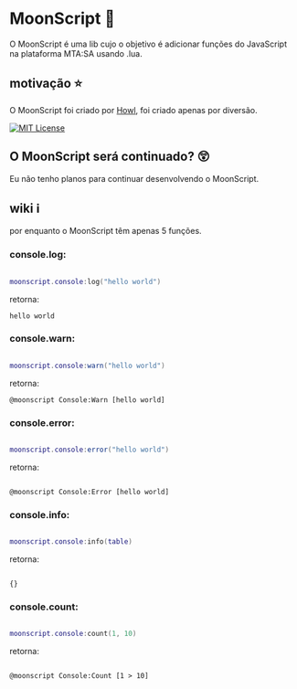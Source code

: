 # MoonScript 🌙 

O MoonScript é uma lib cujo o objetivo é adicionar funções do JavaScript na plataforma MTA:SA usando .lua.

## motivação ⭐️ 

O MoonScript foi criado por <a href="https://github.com/howlDeveloper">Howl</a>, foi criado apenas por diversão.

[![MIT License](https://img.shields.io/badge/License-MIT-green.svg)](https://choosealicense.com/licenses/mit/)

## O MoonScript será continuado? 😲

Eu não tenho planos para continuar desenvolvendo o MoonScript.

## wiki ℹ️

por enquanto o MoonScript têm apenas 5 funções.

### console.log:

```lua

moonscript.console:log("hello world")

```

retorna:

```
hello world
```

### console.warn:

```lua

moonscript.console:warn("hello world")

```

retorna:

```
@moonscript Console:Warn [hello world]

```

### console.error:

```lua

moonscript.console:error("hello world")

```

retorna: 

```

@moonscript Console:Error [hello world]

```

### console.info:

```lua

moonscript.console:info(table)

```

retorna:

```

{}

```

### console.count:

```lua

moonscript.console:count(1, 10)

```

retorna:

```

@moonscript Console:Count [1 > 10]

```

